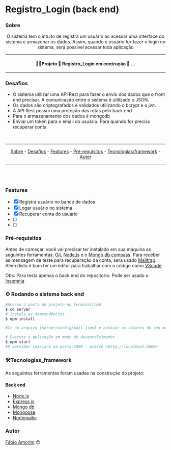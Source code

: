 # Registro_Login (back end)

### Sobre

<p align="center"> O sistema tem o intuito de registra um usuário ao acessar uma interface do sistema e armazenar os dados. Assim, quando o usuário for fazer o login no sistema, sera possível acessar toda aplicação </p>


<hr>
<h4 align = "center">
 👷‍♂️Projeto 🚧 Registro_Login em contrução 🚧 ...
</h4>
<hr>

### Desafios

<div>

- O sistema utilizar uma API Rest para fazer o envio dos dados que o front end precisar. A comunicação entre o sistema é utilizado o JSON.
- Os dados são criptografados e validados utilizando o bcrypt e o jwt. 
- A API Rest possui uma proteção das rotas pelo back end
- Para o armazenamento dos dados é mongodb
- Enviar um token para o email do usuário. Para quando for preciso recuperar conta

</div>

<br>

<hr>
  <p align="center">
    <a href ="#sobre">Sobre</a> -
    <a href ="#desafios">Desafios</a> -
    <a href ="#features">Features</a> -
    <a href ="#pré-requisitos">Pré-requisitos</a> -
    <a href ="#tecnologias_framework">Tecnologias/framework</a> -
    <a href ="#autor">Autor</a>
  </p>
<hr>

<br>

<br>

### Features 

- [x] Registra usuário no banco de dados 
- [x] Logar usuário no sistema
- [x] Recuperar conta do usuário
- [ ] 
- [ ] 


### Pré-requisitos

Antes de começar, você vai precisar ter instalado em sua máquina as seguintes ferramentas:
[Git](https://git-scm.com), [Node.js](https://nodejs.org/en/) e o [Mongo db compass](https://www.mongodb.com/try/download/compass). Para receber as mensagem de teste para recuperação da conta, sera usado [Mailtrap](https://mailtrap.io/). Além disto é bom ter um editor para trabalhar com o código como [VScode](https://code.visualstudio.com/)

Obs: Para testa apenas o back end do repositorio. Pode ser usado o [Insomnia](https://insomnia.rest/download) 

### ⚙️ Rodando o sistema back end

```bash
#Acesse a pasta do projeto no terminal/cmd
$ cd server
# Instale as deprendências
$ npm install

#Ir no arquivo [server/config/mail.json] e colocar os valores do seu mailtrap [Host, Port, User, Pass].

# Execute a aplicação em modo de desenvolvimento
$ npm start
#O servidor iniciará na porta:5000 - acesse <http://localhost:5000>
```

### 🛠️Tecnologias_framework

As seguintes ferramentas foram usadas na construção do projeto:

#### Back end
- [Node.js](https://nodejs.org/en/)
- [Express js](https://expressjs.com/pt-br/)
- [Mongo db](https://www.mongodb.com/pt-br/what-is-mongodb)
- [Mongoose](https://mongoosejs.com/)
- [Nodemailer](https://nodemailer.com/about/)



### Autor

[Fábio Amorim](https://linkedin.com/in/fabio-amorim-4545011a1) 😊
